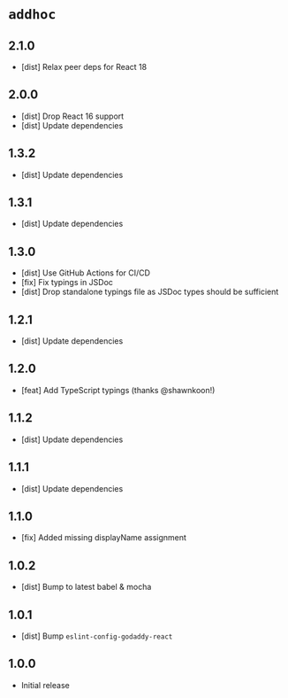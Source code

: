 # `addhoc`

## 2.1.0

- [dist] Relax peer deps for React 18

## 2.0.0

- [dist] Drop React 16 support
- [dist] Update dependencies

## 1.3.2

- [dist] Update dependencies

## 1.3.1

- [dist] Update dependencies

## 1.3.0

- [dist] Use GitHub Actions for CI/CD
- [fix] Fix typings in JSDoc
- [dist] Drop standalone typings file as JSDoc types should be sufficient

## 1.2.1

- [dist] Update dependencies

## 1.2.0

- [feat] Add TypeScript typings (thanks @shawnkoon!)

## 1.1.2

- [dist] Update dependencies

## 1.1.1

- [dist] Update dependencies

## 1.1.0

- [fix] Added missing displayName assignment

## 1.0.2

- [dist] Bump to latest babel & mocha

## 1.0.1

- [dist] Bump `eslint-config-godaddy-react`

## 1.0.0

- Initial release
